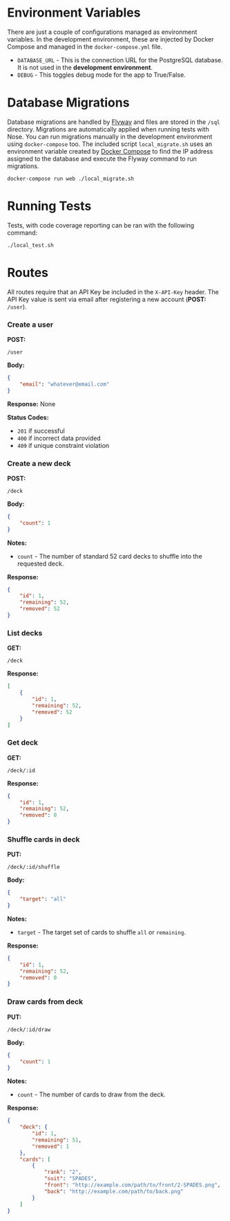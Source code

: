 Environment Variables
====================

There are just a couple of configurations managed as environment variables. In the development environment, these are injected by Docker Compose and managed in the `docker-compose.yml` file.

* `DATABASE_URL` - This is the connection URL for the PostgreSQL database. It is not used in the **development environment**.
* `DEBUG` - This toggles debug mode for the app to True/False.



Database Migrations
====================

Database migrations are handled by [Flyway](http://flywaydb.org/) and files are stored in the `/sql` directory. Migrations are automatically applied when running tests with Nose. You can run migrations manually in the development environment using `docker-compose` too. The included script `local_migrate.sh` uses an environment variable created by [Docker Compose](https://docs.docker.com/compose/env/) to find the IP address assigned to the database and execute the Flyway command to run migrations.

```
docker-compose run web ./local_migrate.sh
```



Running Tests
====================

Tests, with code coverage reporting can be ran with the following command:
```
./local_test.sh
```



Routes
====================

All routes require that an API Key be included in the `X-API-Key` header. The API Key value is sent via email after registering a new account (**POST:** `/user`).


### Create a user

**POST:**
```
/user
```

**Body:**
```json
{
    "email": "whatever@email.com"
}
```

**Response:** None

**Status Codes:**
* `201` if successful
* `400` if incorrect data provided
* `409` if unique constraint violation



### Create a new deck

**POST:**
```
/deck
```

**Body:**
```json
{
    "count": 1
}
```

**Notes:**

* `count` - The number of standard 52 card decks to shuffle into the requested deck.

**Response:**
```json
{
    "id": 1,
    "remaining": 52,
    "removed": 52
}
```



### List decks

**GET:**
```
/deck
```

**Response:**
```json
[
    {
        "id": 1,
        "remaining": 52,
        "removed": 52
    }
]
```



### Get deck

**GET:**
```
/deck/:id
```

**Response:**
```json
{
    "id": 1,
    "remaining": 52,
    "removed": 0
}
```



### Shuffle cards in deck

**PUT:**
```
/deck/:id/shuffle
```

**Body:**
```json
{
    "target": "all"
}
```

**Notes:**

* `target` - The target set of cards to shuffle `all` or `remaining`.

**Response:**
```json
{
    "id": 1,
    "remaining": 52,
    "removed": 0
}
```



### Draw cards from deck

**PUT:**
```
/deck/:id/draw
```

**Body:**
```json
{
    "count": 1
}
```

**Notes:**

* `count` - The number of cards to draw from the deck.

**Response:**
```json
{
    "deck": {
        "id": 1,
        "remaining": 51,
        "removed": 1
    },
    "cards": [
        {
            "rank": "2",
            "suit": "SPADES",
            "front": "http://example.com/path/to/front/2-SPADES.png",
            "back": "http://example.com/path/to/back.png"
        }
    ]
}
```

